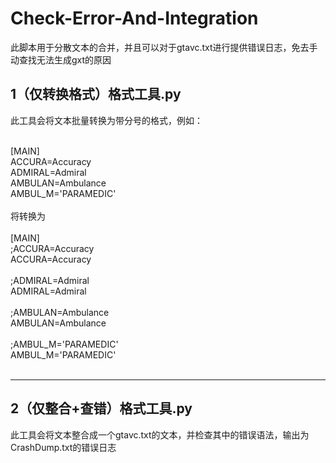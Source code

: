 # Check-Error-And-Integration
此脚本用于分散文本的合并，并且可以对于gtavc.txt进行提供错误日志，免去手动查找无法生成gxt的原因
## 1（仅转换格式）格式工具.py
此工具会将文本批量转换为带分号的格式，例如：

<br>
[MAIN]<br>
ACCURA=Accuracy<br>
ADMIRAL=Admiral<br>
AMBULAN=Ambulance<br>
AMBUL_M='PARAMEDIC'<br>
<br>
将转换为<br>
  
<br>
[MAIN]<br>
;ACCURA=Accuracy<br>
ACCURA=Accuracy<br>
<br>
;ADMIRAL=Admiral<br>
ADMIRAL=Admiral<br>
<br>
;AMBULAN=Ambulance<br>
AMBULAN=Ambulance<br>
<br>
;AMBUL_M='PARAMEDIC'<br>
AMBUL_M='PARAMEDIC'<br>
<br>

***

## 2（仅整合+查错）格式工具.py
此工具会将文本整合成一个gtavc.txt的文本，并检查其中的错误语法，输出为CrashDump.txt的错误日志
